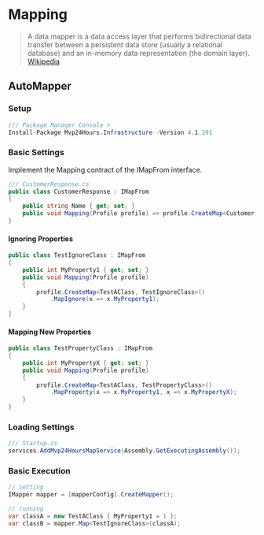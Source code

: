 # Mapping
> A data mapper is a data access layer that performs bidirectional data transfer between a persistent data store (usually a relational database) and an in-memory data representation (the domain layer). [Wikipedia](https://en.wikipedia.org/wiki/Data_mapper_pattern)

## AutoMapper

### Setup
```csharp
/// Package Manager Console >
Install-Package Mvp24Hours.Infrastructure -Version 4.1.191
```

### Basic Settings
Implement the Mapping contract of the IMapFrom interface.

```csharp
/// CustomerResponse.cs
public class CustomerResponse : IMapFrom
{
    public string Name { get; set; }
    public void Mapping(Profile profile) => profile.CreateMap<Customer, CustomerResponse>();
}
```

#### Ignoring Properties
```csharp
public class TestIgnoreClass : IMapFrom
{
    public int MyProperty1 { get; set; }
    public void Mapping(Profile profile)
    {
        profile.CreateMap<TestAClass, TestIgnoreClass>()
            .MapIgnore(x => x.MyProperty1);
    }
}
```

#### Mapping New Properties
```csharp
public class TestPropertyClass : IMapFrom
{
    public int MyPropertyX { get; set; }
    public void Mapping(Profile profile)
    {
        profile.CreateMap<TestAClass, TestPropertyClass>()
            .MapProperty(x => x.MyProperty1, x => x.MyPropertyX);
    }
}
```

### Loading Settings
```csharp
/// Startup.cs
services.AddMvp24HoursMapService(Assembly.GetExecutingAssembly());
```

### Basic Execution
```csharp
// setting
IMapper mapper = [mapperConfig].CreateMapper();

// running
var classA = new TestAClass { MyProperty1 = 1 };
var classB = mapper.Map<TestIgnoreClass>(classA);
```
